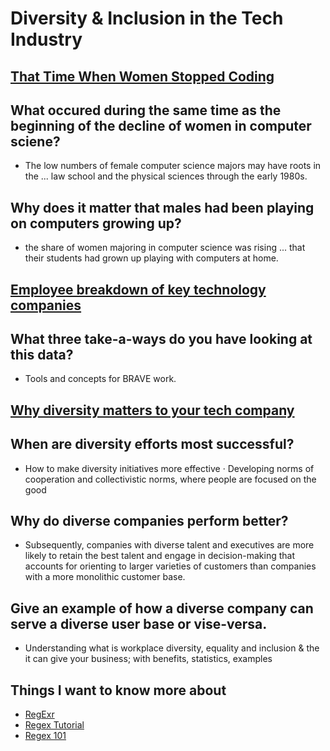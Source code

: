 # Diversity & Inclusion in the Tech Industry

## [ That Time When Women Stopped Coding](https://www.npr.org/sections/money/2014/10/21/357629765/when-women-stopped-coding)

## What occured during the same time as the beginning of the decline of women in computer sciene?
- The low numbers of female computer science majors may have roots in the ... law school and the physical sciences through the early 1980s.
## Why does it matter that males had been playing on computers growing up?
- the share of women majoring in computer science was rising ... that their students had grown up playing with computers at home.


## [Employee breakdown of key technology companies](https://informationisbeautiful.net/visualizations/diversity-in-tech/)

## What three take-a-ways do you have looking at this data?
- Tools and concepts for BRAVE work.

## [Why diversity matters to your tech company](https://www.usatoday.com/story/tech/columnist/2015/07/21/why-diversity-matters-your-tech-company/30419871/)

## When are diversity efforts most successful?
- How to make diversity initiatives more effective · Developing norms of cooperation and collectivistic norms, where people are focused on the good
## Why do diverse companies perform better?
- Subsequently, companies with diverse talent and executives are more likely to retain the best talent and engage in decision-making that accounts for orienting to larger varieties of customers than companies with a more monolithic customer base.
## Give an example of how a diverse company can serve a diverse user base or vise-versa.
-  Understanding what is workplace diversity, equality and inclusion & the it can give your business; with benefits, statistics, examples 

## Things I want to know more about
- [RegExr](https://regexr.com/)
- [Regex Tutorial](https://medium.com/factory-mind/regex-tutorial-a-simple-cheatsheet-by-examples-649dc1c3f285)
- [Regex 101](https://regex101.com/)